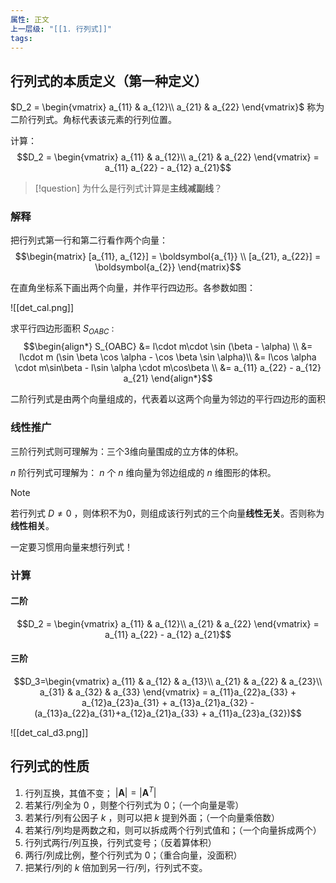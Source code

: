 ```yaml
---
属性: 正文
上一层级: "[[1. 行列式]]"
tags:
---
```


## 行列式的本质定义（第一种定义）

$D_2 = \begin{vmatrix} a_{11} & a_{12}\\ a_{21} & a_{22} \end{vmatrix}$ 称为二阶行列式。角标代表该元素的行列位置。

计算： $$D_2 = \begin{vmatrix} a_{11} & a_{12}\\ a_{21} & a_{22} \end{vmatrix} = a_{11} a_{22} - a_{12} a_{21}$$

> [!question] 
> 为什么是行列式计算是**主线减副线**？

### 解释

把行列式第一行和第二行看作两个向量： $$\begin{matrix} [a_{11}, a_{12}] = \boldsymbol{a_{1}} \\ [a_{21}, a_{22}] = \boldsymbol{a_{2}} \end{matrix}$$

在直角坐标系下画出两个向量，并作平行四边形。各参数如图：

![[det_cal.png]]

求平行四边形面积 $S_{OABC}$ : $$\begin{align*} S_{OABC} &= l\cdot m\cdot \sin (\beta - \alpha) \\ &= l\cdot m (\sin \beta \cos \alpha - \cos \beta \sin \alpha)\\ &= l\cos \alpha \cdot m\sin\beta - l\sin \alpha \cdot m\cos\beta \\ &= a_{11} a_{22} - a_{12} a_{21} \end{align*}$$

二阶行列式是由两个向量组成的，代表着以这两个向量为邻边的平行四边形的面积

### 线性推广

三阶行列式则可理解为：三个3维向量围成的立方体的体积。

$n$ 阶行列式可理解为： $n$ 个 $n$ 维向量为邻边组成的 $n$ 维图形的体积。

> [!note] 
> 若行列式 $D \ne 0$ ，则体积不为0，则组成该行列式的三个向量**线性无关**。否则称为**线性相关**。
> 
> 一定要习惯用向量来想行列式！

### 计算

#### 二阶

$$D_2 = \begin{vmatrix} a_{11} & a_{12}\\ a_{21} & a_{22} \end{vmatrix} = a_{11} a_{22} - a_{12} a_{21}$$

#### 三阶

$$D_3=\begin{vmatrix} a_{11} & a_{12} & a_{13}\\ a_{21} & a_{22} & a_{23}\\ a_{31} & a_{32} & a_{33} \end{vmatrix} = a_{11}a_{22}a_{33} + a_{12}a_{23}a_{31} + a_{13}a_{21}a_{32} - (a_{13}a_{22}a_{31}+a_{12}a_{21}a_{33} + a_{11}a_{23}a_{32})$$

![[det_cal_d3.png]]

## 行列式的性质

1. 行列互换，其值不变； $|\boldsymbol{A}| = |\boldsymbol{A}^{T}|$
2. 若某行/列全为 $0$ ，则整个行列式为 $0$；（一个向量是零）
3. 若某行/列有公因子 $k$ ，则可以把 $k$ 提到外面；（一个向量乘倍数）
4. 若某行/列均是两数之和，则可以拆成两个行列式值和；（一个向量拆成两个）
5. 行列式两行/列互换，行列式变号；（反着算体积）
6. 两行/列成比例，整个行列式为 $0$；（重合向量，没面积）
7. 把某行/列的 $k$ 倍加到另一行/列，行列式不变。
